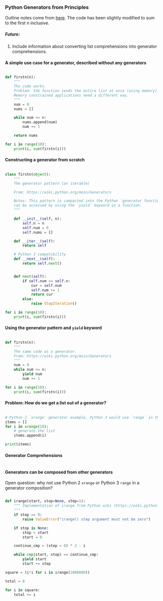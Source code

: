 

### Python Generators from Principles

Outline notes come from [here](https://wiki.python.org/moin/Generators). The code has been slightly modified to sum to the first n inclusive.


##### Future:
1. Include information about converting list comprehensions into generator comprehensions.


#### A simple use case for a generator, described without any generators

``` python

def firstn(n):
    """
    The code works. 
    Problem: the function sends the entire list at once (using memory).
    Memory constrained applications need a different way.
    """
    num = 0
    nums = []

    while num <= n:
        nums.append(num)
        num += 1

    return nums

for i in range(10):
    print(i, sum(firstn(i)))

```

#### Constructing a generator from scratch

``` python

class firstn(object):
    """
    The generator pattern (an iterable)

    From: https://wiki.python.org/moin/Generators

    Notes: This pattern is compacted into the Python `generator function` and
    can be accessed by using the `yield` keyword in a function.
    """

    def __init__(self, n):
        self.n = n
        self.num = 0
        self.nums = []

    def __iter__(self):
        return self

    # Python 3 compatibility
    def __next__(self):
        return self.next()


    def next(self):
        if self.num <= self.n:
            cur = self.num
            self.num += 1
            return cur
        else:
            raise StopIteration()

for i in range(10):
    print(i, sum(firstn(i)))

```

####  Using the generator pattern and `yield` keyword

``` python

def firstn(n):
    """ 
    The same code as a generator.
    From: https://wiki.python.org/moin/Generators 
    """
    num = 0
    while num <= n:
        yield num
        num += 1

for i in range(10):
    print(i, sum(firstn(i)))

```

#### Problem: How do we get a list out of a generator?

``` python

# Python 2 `xrange` generator example, Python 3 would use `range` in the `for` loop.
items = []
for i in xrange(10):
    # generate the list
    items.append(i)

print(items)

```

#### Generator Comprehensions

``` python

```

#### Generators can be composed from other generators

Open question: why not use Python 2 `xrange` or Python 3 `range` in a generator composition?

``` python

def irange(start, stop=None, step=1):
    """ Implementation of irange from Python wiki (https://wiki.python.org/moin/RangeGenerator)
    """
    if step == 0:
        raise ValueError("irange() step argument must not be zero")

    if stop is None:
        stop = start
        start = 0

    continue_cmp = (step < 0) * 2 - i

    while cmp(start, stop) == continue_cmp:
        yield start
        start += step

square = (i*i for i in irange(1000000))

total = 0

for i in square:
    total += i

```

